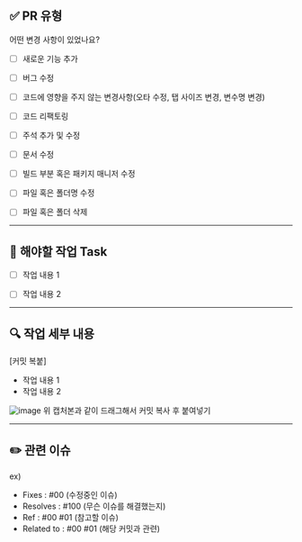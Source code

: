 ## ✅ PR 유형
어떤 변경 사항이 있었나요?

- [ ] 새로운 기능 추가
- [ ] 버그 수정
- [ ] 코드에 영향을 주지 않는 변경사항(오타 수정, 탭 사이즈 변경, 변수명 변경)
- [ ] 코드 리팩토링
- [ ] 주석 추가 및 수정
- [ ] 문서 수정
- [ ] 빌드 부분 혹은 패키지 매니저 수정
- [ ] 파일 혹은 폴더명 수정
- [ ] 파일 혹은 폴더 삭제


---


## 📝 해야할 작업 Task
- [ ] 작업 내용 1
- [ ] 작업 내용 2


---


## 🔍 작업 세부 내용
[커밋 복붙]
- 작업 내용 1
- 작업 내용 2

![image](https://github.com/user-attachments/assets/26d5192b-ab5a-4b7d-816f-63eba54dc46b)
위 캡처본과 같이 드래그해서 커밋 복사 후 붙여넣기  


---


## ✏️ 관련 이슈


ex)
- Fixes : #00 (수정중인 이슈)
- Resolves : #100 (무슨 이슈를 해결했는지)
- Ref : #00 #01 (참고할 이슈)
- Related to : #00 #01 (해당 커밋과 관련)
